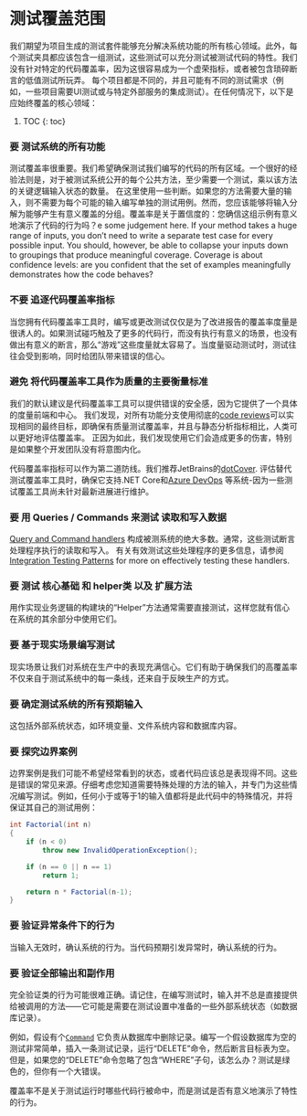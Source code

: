 ﻿
# 测试覆盖范围
我们期望为项目生成的测试套件能够充分解决系统功能的所有核心领域。此外，每个测试夹具都应该包含一组测试，这些测试可以充分测试被测试代码的特性。我们没有针对特定的代码覆盖率，因为这很容易成为一个虚荣指标，或者被包含琐碎断言的低值测试所玩弄。
每个项目都是不同的，并且可能有不同的测试需求（例如，一些项目需要UI测试或与特定外部服务的集成测试）。在任何情况下，以下是应始终覆盖的核心领域：
1. TOC
   {: toc}

### **要** 测试系统的所有功能
测试覆盖率很重要。我们希望确保测试我们编写的代码的所有区域。一个很好的经验法则是，对于被测试系统公开的每个公共方法，至少需要一个测试，乘以该方法的关键逻辑输入状态的数量。
在这里使用一些判断。如果您的方法需要大量的输入，则不需要为每个可能的输入编写单独的测试用例。然而，您应该能够将输入分解为能够产生有意义覆盖的分组。覆盖率是关于置信度的：您确信这组示例有意义地演示了代码的行为吗？e some judgement here.  If your method takes a huge range of inputs, you don’t need to write a separate test case for every possible input.  You should, however, be able to collapse your inputs down to groupings that produce meaningful coverage. Coverage is about confidence levels: are you confident that the set of examples meaningfully demonstrates how the code behaves?

### **不要** 追逐代码覆盖率指标
当您拥有代码覆盖率工具时，编写或更改测试仅仅是为了改进报告的覆盖率度量是很诱人的。如果测试碰巧触及了更多的代码行，而没有执行有意义的场景，也没有做出有意义的断言，那么“游戏”这些度量就太容易了。当度量驱动测试时，测试往往会受到影响，同时给团队带来错误的信心。

### **避免** 将代码覆盖率工具作为质量的主要衡量标准
我们的默认建议是代码覆盖率工具可以提供错误的安全感，因为它提供了一个具体的度量前端和中心。
我们发现，对所有功能分支使用彻底的[code reviews](/developmentguidelines/pull-requests/)可以实现相同的最终目标，即确保有质量测试覆盖率，并且与静态分析指标相比，人类可以更好地评估覆盖率。
正因为如此，我们发现使用它们会造成更多的伤害，特别是如果整个开发团队没有将意图内化。

代码覆盖率指标可以作为第二道防线。我们推荐JetBrains的[dotCover](https://www.jetbrains.com/dotcover/). 
评估替代测试覆盖率工具时，确保它支持.NET Core和[Azure DevOps](https://azure.microsoft.com/) 等系统-因为一些测试覆盖工具尚未针对最新进展进行维护。

### **要** 用 Queries / Commands 来测试 读取和写入数据

[Query and Command handlers](https://github.com/jbogard/MediatR/wiki#basics)
构成被测系统的绝大多数。通常，这些测试断言处理程序执行的读取和写入。
有关有效测试这些处理程序的更多信息，请参阅 [Integration Testing Patterns](/development-guidelines/testing/integration-test-patterns.html#integration-test-patterns) for more on effectively testing these handlers.

### **要** 测试 核心基础 和 helper类 以及 扩展方法
用作实现业务逻辑的构建块的“Helper”方法通常需要直接测试，这样您就有信心在系统的其余部分中使用它们。

### **要** 基于现实场景编写测试
现实场景让我们对系统在生产中的表现充满信心。它们有助于确保我们的高覆盖率不仅来自于测试系统中的每一条线，还来自于反映生产的方式。

### **要** 确定测试系统的所有预期输入

这包括外部系统状态，如环境变量、文件系统内容和数据库内容。

### **要** 探究边界案例
边界案例是我们可能不希望经常看到的状态，或者代码应该总是表现得不同。这些是错误的常见来源。仔细考虑您知道需要特殊处理的方法的输入，并专门为这些情况编写测试。例如，任何小于或等于1的输入值都将是此代码中的特殊情况，并将保证其自己的测试用例：
```csharp
int Factorial(int n)
{
    if (n < 0)
        throw new InvalidOperationException();

    if (n == 0 || n == 1)
        return 1;

    return n * Factorial(n-1);
}
```

### **要** 验证异常条件下的行为

当输入无效时，确认系统的行为。当代码预期引发异常时，确认系统的行为。

### **要** 验证全部输出和副作用
完全验证类的行为可能很难正确。请记住，在编写测试时，输入并不总是直接提供给被调用的方法——它可能是需要在测试设置中准备的一些外部系统状态（如数据库记录）。



例如，假设有个[`Command`](https://github.com/jbogard/MediatR/wiki#basics) 
它负责从数据库中删除记录。编写一个假设数据库为空的测试非常简单，插入一条测试记录，运行“DELETE”命令，然后断言目标表为空。但是，如果您的“DELETE”命令忽略了包含“WHERE”子句，该怎么办？测试是绿色的，但你有一个大错误。

覆盖率不是关于测试运行时哪些代码行被命中，而是测试是否有意义地演示了特性的行为。